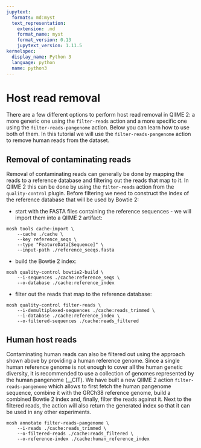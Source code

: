 ```yaml
---
jupytext:
  formats: md:myst
  text_representation:
    extension: .md
    format_name: myst
    format_version: 0.13
    jupytext_version: 1.11.5
kernelspec:
  display_name: Python 3
  language: python
  name: python3
---
```

# Host read removal
There are a few different options to perform host read removal in QIIME 2: a more generic one using the `filter-reads` action
and a more specific one using the `filter-reads-pangenome` action. Below you can learn how to use both of them. In this tutorial we will 
use the `filter-reads-pangenome` action to remove human reads from the dataset.

## Removal of contaminating reads
Removal of contaminating reads can generally be done by mapping the reads to a reference database and filtering out the reads
that map to it. In QIIME 2 this can be done by using the `filter-reads` action from the `quality-control` plugin. Before filtering
we need to construct the index of the reference database that will be used by Bowtie 2:
- start with the FASTA files containing the reference sequences - we will import them into a QIIME 2 artifact:
```{code-cell}
mosh tools cache-import \
    --cache ./cache \
    --key reference_seqs \
    --type "FeatureData[Sequence]" \
    --input-path ./reference_seeqs.fasta
```
- build the Bowtie 2 index:
```{code-cell}
mosh quality-control bowtie2-build \
    --i-sequences ./cache:reference_seqs \
    --o-database ./cache:reference_index
```
- filter out the reads that map to the reference database:
```{code-cell}
mosh quality-control filter-reads \
    --i-demultiplexed-sequences ./cache:reads_trimmed \
    --i-database ./cache:reference_index \
    --o-filtered-sequences ./cache:reads_filtered
```

## Human host reads
Contaminating human reads can also be filtered out using the approach shown above by providing a human reference genome.
Since a single human reference genome is not enough to cover all the human genetic diversity, it is recommended to use a
collection of genomes represented by the human pangenome (__CIT). We have built a new QIIME 2 action `filter-reads-pangenome`
which allows to first fetch the human pangenome sequence, combine it with the GRCh38 reference genome, build a combined 
Bowtie 2 index and, finally, filter the reads against it. Next to the filtered reads, the action will also return the generated 
index so that it can be used in any other experiments.
```{code-cell}
mosh annotate filter-reads-pangenome \
    --i-reads ./cache:reads_trimmed \
    --o-filtered-reads ./cache:reads_filtered \
    --o-reference-index ./cache:human_reference_index
```
